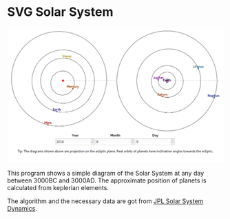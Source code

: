 # SVG Solar System

![screenshot](screenshot.png)

This program shows a simple diagram of the Solar System at any day between 3000BC and 3000AD. The approximate position of planets is calculated from keplerian elements.

The algorithm and the necessary data are got from [JPL Solar System Dynamics](http://ssd.jpl.nasa.gov/txt/aprx_pos_planets.pdf).
